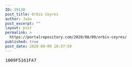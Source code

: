 ```yaml
---
ID: 19130
post_title: Orbis Ceyres
author: João
post_excerpt: ""
layout: post
permalink: >
  https://portalrepository.com/2020/08/09/orbis-ceyres/
published: true
post_date: 2020-08-09 18:37:59
---
```

<pre>1009F5161FA7</pre>